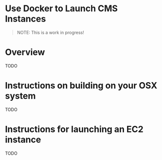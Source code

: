 # Use Docker to Launch CMS Instances

> NOTE: This is a work in progress!

# Overview

TODO

# Instructions on building on your OSX system

TODO

# Instructions for launching an EC2 instance

TODO
